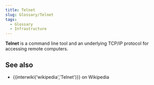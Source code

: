 ```yaml
---
title: Telnet
slug: Glossary/Telnet
tags:
  - Glossary
  - Infrastructure
---
```

**Telnet** is a command line tool and an underlying TCP/IP protocol for accessing remote computers.

## See also

- {{interwiki('wikipedia','Telnet')}} on Wikipedia
